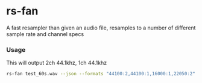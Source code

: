 # rs-fan

A fast resampler than given an audio file, resamples to a number of different sample rate and channel specs


### Usage

This will output 2ch 44.1khz, 1ch 44.1khz 
```bash
rs-fan test_60s.wav --json --formats "44100:2,44100:1,16000:1,22050:2"
```